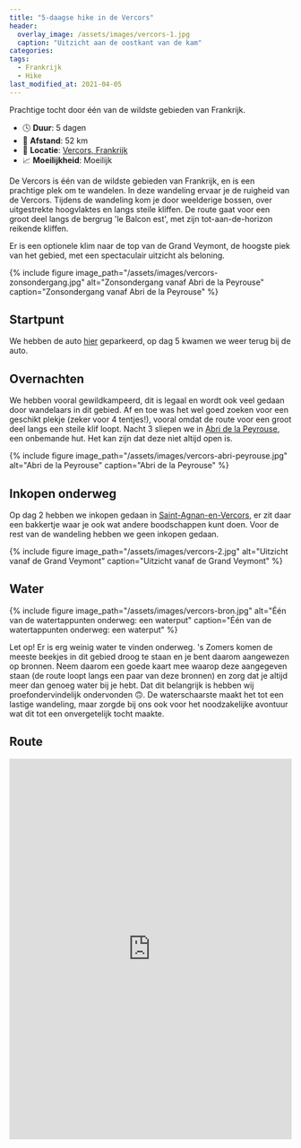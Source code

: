 ```yaml
---
title: "5-daagse hike in de Vercors"
header:
  overlay_image: /assets/images/vercors-1.jpg
  caption: "Uitzicht aan de oostkant van de kam"
categories:
tags:
  - Frankrijk
  - Hike
last_modified_at: 2021-04-05
---
```

Prachtige tocht door één van de wildste gebieden van Frankrijk.

* 🕓 **Duur**: 5 dagen
* 📏 **Afstand**: 52 km
* 📍 **Locatie**: [Vercors, Frankrijk](https://goo.gl/maps/YXoj7vuAhgwBd2p99)
* 📈 **Moeilijkheid**: Moeilijk

De Vercors is één van de wildste gebieden van Frankrijk, en is een prachtige plek om te wandelen. In deze wandeling ervaar je de ruigheid van de Vercors.
Tijdens de wandeling kom je door weelderige bossen, over uitgestrekte hoogvlaktes en langs steile kliffen.
De route gaat voor een groot deel langs de bergrug 'le Balcon est', met zijn tot-aan-de-horizon reikende kliffen.

Er is een optionele klim naar de top van de Grand Veymont, de hoogste piek van het gebied, met een spectaculair uitzicht als beloning.


{% include figure image_path="/assets/images/vercors-zonsondergang.jpg" alt="Zonsondergang vanaf Abri de la Peyrouse" caption="Zonsondergang vanaf Abri de la Peyrouse" %}

## Startpunt
We hebben de auto [hier](https://goo.gl/maps/jTMgzk45qWfhDa938) geparkeerd, op dag 5 kwamen we weer terug bij de auto.

## Overnachten
We hebben vooral gewildkampeerd, dit is legaal en wordt ook veel gedaan door wandelaars in dit gebied.
Af en toe was het wel goed zoeken voor een geschikt plekje (zeker voor 4 tentjes!), vooral omdat de route voor een groot deel langs een steile klif loopt.
Nacht 3 sliepen we in [Abri de la Peyrouse](https://goo.gl/maps/VfmiVqB5gF4JmRKk7), een onbemande hut.
Het kan zijn dat deze niet altijd open is.

{% include figure image_path="/assets/images/vercors-abri-peyrouse.jpg" alt="Abri de la Peyrouse" caption="Abri de la Peyrouse" %}

## Inkopen onderweg
Op dag 2 hebben we inkopen gedaan in [Saint-Agnan-en-Vercors](https://goo.gl/maps/fj6LgDN9bgDdjJxg7),
er zit daar een bakkertje waar je ook wat andere boodschappen kunt doen.
Voor de rest van de wandeling hebben we geen inkopen gedaan.

{% include figure image_path="/assets/images/vercors-2.jpg" alt="Uitzicht vanaf de Grand Veymont" caption="Uitzicht vanaf de Grand Veymont" %}

## Water
{% include figure image_path="/assets/images/vercors-bron.jpg" alt="Één van de watertappunten onderweg: een waterput" caption="Één van de watertappunten onderweg: een waterput" %}

Let op! Er is erg weinig water te vinden onderweg. 's Zomers komen de meeste beekjes in dit gebied droog te staan en je bent daarom aangewezen op bronnen.
Neem daarom een goede kaart mee waarop deze aangegeven staan (de route loopt langs een paar van deze bronnen) en zorg dat je altijd meer dan genoeg water bij je hebt. Dat dit belangrijk is hebben wij proefondervindelijk ondervonden 🙃. De waterschaarste maakt het tot een lastige wandeling, maar zorgde bij ons ook voor het noodzakelijke avontuur wat dit tot een onvergetelijk tocht maakte.

## Route
<iframe src="https://www.komoot.com/tour/208959169/embed?profile=1" width="100%" height="680" frameborder="0" scrolling="no"></iframe>
